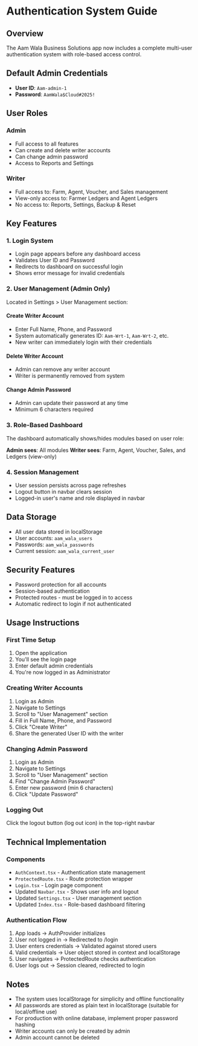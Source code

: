 # Authentication System Guide

## Overview
The Aam Wala Business Solutions app now includes a complete multi-user authentication system with role-based access control.

## Default Admin Credentials
- **User ID**: `Aam-admin-1`
- **Password**: `AamWala$Cloud#2025!`

## User Roles

### Admin
- Full access to all features
- Can create and delete writer accounts
- Can change admin password
- Access to Reports and Settings

### Writer
- Full access to: Farm, Agent, Voucher, and Sales management
- View-only access to: Farmer Ledgers and Agent Ledgers
- No access to: Reports, Settings, Backup & Reset

## Key Features

### 1. Login System
- Login page appears before any dashboard access
- Validates User ID and Password
- Redirects to dashboard on successful login
- Shows error message for invalid credentials

### 2. User Management (Admin Only)
Located in Settings > User Management section:

#### Create Writer Account
- Enter Full Name, Phone, and Password
- System automatically generates ID: `Aam-Wrt-1`, `Aam-Wrt-2`, etc.
- New writer can immediately login with their credentials

#### Delete Writer Account
- Admin can remove any writer account
- Writer is permanently removed from system

#### Change Admin Password
- Admin can update their password at any time
- Minimum 6 characters required

### 3. Role-Based Dashboard
The dashboard automatically shows/hides modules based on user role:

**Admin sees**: All modules
**Writer sees**: Farm, Agent, Voucher, Sales, and Ledgers (view-only)

### 4. Session Management
- User session persists across page refreshes
- Logout button in navbar clears session
- Logged-in user's name and role displayed in navbar

## Data Storage
- All user data stored in localStorage
- User accounts: `aam_wala_users`
- Passwords: `aam_wala_passwords`
- Current session: `aam_wala_current_user`

## Security Features
- Password protection for all accounts
- Session-based authentication
- Protected routes - must be logged in to access
- Automatic redirect to login if not authenticated

## Usage Instructions

### First Time Setup
1. Open the application
2. You'll see the login page
3. Enter default admin credentials
4. You're now logged in as Administrator

### Creating Writer Accounts
1. Login as Admin
2. Navigate to Settings
3. Scroll to "User Management" section
4. Fill in Full Name, Phone, and Password
5. Click "Create Writer"
6. Share the generated User ID with the writer

### Changing Admin Password
1. Login as Admin
2. Navigate to Settings
3. Scroll to "User Management" section
4. Find "Change Admin Password"
5. Enter new password (min 6 characters)
6. Click "Update Password"

### Logging Out
Click the logout button (log out icon) in the top-right navbar

## Technical Implementation

### Components
- `AuthContext.tsx` - Authentication state management
- `ProtectedRoute.tsx` - Route protection wrapper
- `Login.tsx` - Login page component
- Updated `Navbar.tsx` - Shows user info and logout
- Updated `Settings.tsx` - User management section
- Updated `Index.tsx` - Role-based dashboard filtering

### Authentication Flow
1. App loads → AuthProvider initializes
2. User not logged in → Redirected to /login
3. User enters credentials → Validated against stored users
4. Valid credentials → User object stored in context and localStorage
5. User navigates → ProtectedRoute checks authentication
6. User logs out → Session cleared, redirected to login

## Notes
- The system uses localStorage for simplicity and offline functionality
- All passwords are stored as plain text in localStorage (suitable for local/offline use)
- For production with online database, implement proper password hashing
- Writer accounts can only be created by admin
- Admin account cannot be deleted
